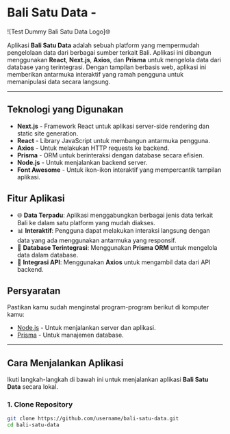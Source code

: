 # Bali Satu Data -

![Test Dummy Bali Satu Data Logo]🌐  <!-- Ganti dengan URL logo aplikasi kamu -->

Aplikasi **Bali Satu Data** adalah sebuah platform yang mempermudah pengelolaan data dari berbagai sumber terkait Bali. Aplikasi ini dibangun menggunakan **React**, **Next.js**, **Axios**, dan **Prisma** untuk mengelola data dari database yang terintegrasi. Dengan tampilan berbasis web, aplikasi ini memberikan antarmuka interaktif yang ramah pengguna untuk memanipulasi data secara langsung.

---

## Teknologi yang Digunakan

- **Next.js** - Framework React untuk aplikasi server-side rendering dan static site generation.
- **React** - Library JavaScript untuk membangun antarmuka pengguna.
- **Axios** - Untuk melakukan HTTP requests ke backend.
- **Prisma** - ORM untuk berinteraksi dengan database secara efisien.
- **Node.js** - Untuk menjalankan backend server.
- **Font Awesome** - Untuk ikon-ikon interaktif yang mempercantik tampilan aplikasi.

## Fitur Aplikasi

- 🌐 **Data Terpadu**: Aplikasi menggabungkan berbagai jenis data terkait Bali ke dalam satu platform yang mudah diakses.
- 📊 **Interaktif**: Pengguna dapat melakukan interaksi langsung dengan data yang ada menggunakan antarmuka yang responsif.
- 💾 **Database Terintegrasi**: Menggunakan **Prisma ORM** untuk mengelola data dalam database.
- 📡 **Integrasi API**: Menggunakan **Axios** untuk mengambil data dari API backend.

## Persyaratan

Pastikan kamu sudah menginstal program-program berikut di komputer kamu:

- [Node.js](https://nodejs.org/en/) - Untuk menjalankan server dan aplikasi.
- [Prisma](https://www.prisma.io/docs) - Untuk manajemen database.

---

## Cara Menjalankan Aplikasi

Ikuti langkah-langkah di bawah ini untuk menjalankan aplikasi **Bali Satu Data** secara lokal.

### 1. Clone Repository

```bash
git clone https://github.com/username/bali-satu-data.git
cd bali-satu-data
